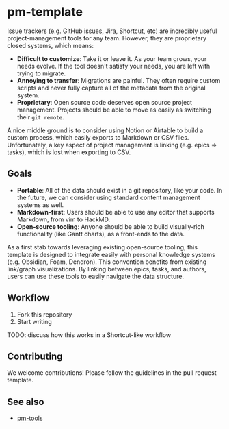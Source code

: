 # pm-template

Issue trackers (e.g. GitHub issues, Jira, Shortcut, etc) are incredibly useful project-management tools for any team. However, they are proprietary closed systems, which means:
- **Difficult to customize**: Take it or leave it. As your team grows, your needs evolve. If the tool doesn't satisfy your needs, you are left with trying to migrate.
- **Annoying to transfer**: Migrations are painful. They often require custom scripts and never fully capture all of the metadata from the original system. 
- **Proprietary**: Open source code deserves open source project management. Projects should be able to move as easily as switching their `git remote`.

A nice middle ground is to consider using Notion or Airtable to build a custom process, which easily exports to Markdown or CSV files. Unfortunately, a key aspect of project management is linking (e.g. epics => tasks), which is lost when exporting to CSV.

## Goals

- **Portable**: All of the data should exist in a git repository, like your code. In the future, we can consider using standard content management systems as well.
- **Markdown-first**: Users should be able to use any editor that supports Markdown, from vim to HackMD.
- **Open-source tooling**: Anyone should be able to build visually-rich functionality (like Gantt charts), as a front-ends to the data.

As a first stab towards leveraging existing open-source tooling, this template is designed to integrate easily with personal knowledge systems (e.g. Obsidian, Foam, Dendron). This convention benefits from existing link/graph visualizations. By linking between epics, tasks, and authors, users can use these tools to easily navigate the data structure.

## Workflow

1. Fork this repository
2. Start writing 

TODO: discuss how this works in a Shortcut-like workflow

## Contributing

We welcome contributions! Please follow the guidelines in the pull request template.

## See also

- [pm-tools]()
